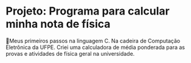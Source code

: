 # Projeto: Programa para calcular minha nota de física
🔹Meus primeiros passos na linguagem C. Na cadeira de Computação Eletrônica da UFPE.
Criei uma calculadora de média ponderada para as provas e atividades de física geral na universidade.
